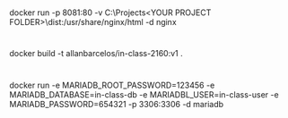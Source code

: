 #
docker run -p 8081:80 -v C:\Projects\<YOUR PROJECT FOLDER>\dist:/usr/share/nginx/html -d nginx

#
docker build -t allanbarcelos/in-class-2160:v1 .

#
docker run -e MARIADB_ROOT_PASSWORD=123456 -e MARIADB_DATABASE=in-class-db -e MARIADBL_USER=in-class-user -e MARIADB_PASSWORD=654321 -p 3306:3306 -d mariadb
